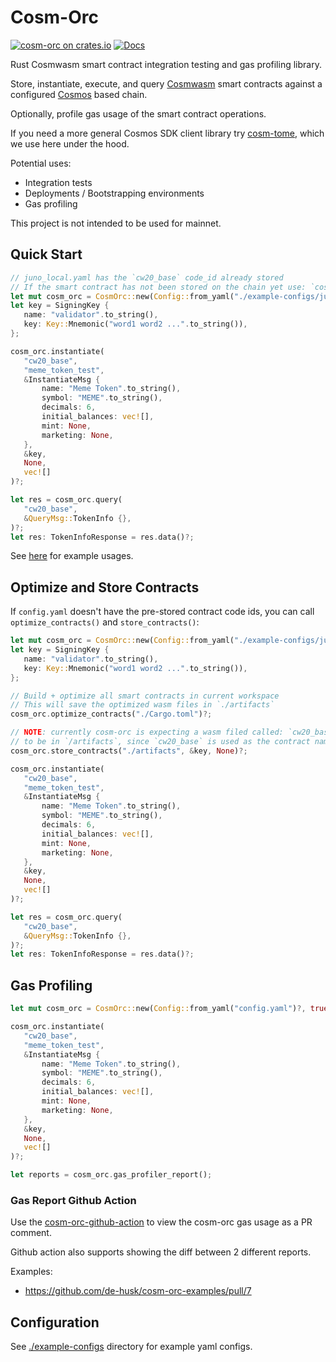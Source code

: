 # Cosm-Orc

[![cosm-orc on crates.io](https://img.shields.io/crates/v/cosm-orc.svg)](https://crates.io/crates/cosm-orc) [![Docs](https://docs.rs/cosm-orc/badge.svg)](https://docs.rs/cosm-orc)

Rust Cosmwasm smart contract integration testing and gas profiling library. 

Store, instantiate, execute, and query [Cosmwasm](https://github.com/CosmWasm/cosmwasm) smart contracts against a configured [Cosmos](https://github.com/cosmos/cosmos-sdk) based chain. 

Optionally, profile gas usage of the smart contract operations.

If you need a more general Cosmos SDK client library try [cosm-tome](https://github.com/de-husk/cosm-tome), which we use here under the hood.

Potential uses:
* Integration tests
* Deployments / Bootstrapping environments
* Gas profiling

This project is not intended to be used for mainnet.

## Quick Start

 ```rust
// juno_local.yaml has the `cw20_base` code_id already stored
// If the smart contract has not been stored on the chain yet use: `cosm_orc::store_contracts()`
let mut cosm_orc = CosmOrc::new(Config::from_yaml("./example-configs/juno_local.yaml")?, false)?;
let key = SigningKey {
    name: "validator".to_string(),
    key: Key::Mnemonic("word1 word2 ...".to_string()),
};

cosm_orc.instantiate(
    "cw20_base",
    "meme_token_test",
    &InstantiateMsg {
        name: "Meme Token".to_string(),
        symbol: "MEME".to_string(),
        decimals: 6,
        initial_balances: vec![],
        mint: None,
        marketing: None,
    },
    &key,
    None,
    vec![]
)?;

let res = cosm_orc.query(
    "cw20_base",
    &QueryMsg::TokenInfo {},
)?;
let res: TokenInfoResponse = res.data()?;
```

See [here](https://github.com/de-husk/cosm-orc-examples) for example usages.

## Optimize and Store Contracts

If `config.yaml` doesn't have the pre-stored contract code ids, you can call `optimize_contracts()` and `store_contracts()`:
 ```rust
let mut cosm_orc = CosmOrc::new(Config::from_yaml("./example-configs/juno_local.yaml")?, false)?;
let key = SigningKey {
    name: "validator".to_string(),
    key: Key::Mnemonic("word1 word2 ...".to_string()),
};

// Build + optimize all smart contracts in current workspace
// This will save the optimized wasm files in `./artifacts`
cosm_orc.optimize_contracts("./Cargo.toml")?;

// NOTE: currently cosm-orc is expecting a wasm filed called: `cw20_base.wasm`
// to be in `/artifacts`, since `cw20_base` is used as the contract name in the instantiate()/query() calls below:
cosm_orc.store_contracts("./artifacts", &key, None)?;

cosm_orc.instantiate(
    "cw20_base",
    "meme_token_test",
    &InstantiateMsg {
        name: "Meme Token".to_string(),
        symbol: "MEME".to_string(),
        decimals: 6,
        initial_balances: vec![],
        mint: None,
        marketing: None,
    },
    &key,
    None,
    vec![]
)?;

let res = cosm_orc.query(
    "cw20_base",
    &QueryMsg::TokenInfo {},
)?;
let res: TokenInfoResponse = res.data()?;
```

## Gas Profiling

 ```rust
let mut cosm_orc = CosmOrc::new(Config::from_yaml("config.yaml")?, true)?;

cosm_orc.instantiate(
    "cw20_base",
    "meme_token_test",
    &InstantiateMsg {
        name: "Meme Token".to_string(),
        symbol: "MEME".to_string(),
        decimals: 6,
        initial_balances: vec![],
        mint: None,
        marketing: None,
    },
    &key,
    None,
    vec![]
)?;

let reports = cosm_orc.gas_profiler_report();
```

### Gas Report Github Action

Use the [cosm-orc-github-action](https://github.com/de-husk/cosm-orc-gas-diff-action) to view the cosm-orc gas usage as a PR comment.

Github action also supports showing the diff between 2 different reports.

Examples:
 * https://github.com/de-husk/cosm-orc-examples/pull/7

## Configuration

See [./example-configs](./example-configs/) directory for example yaml configs.

